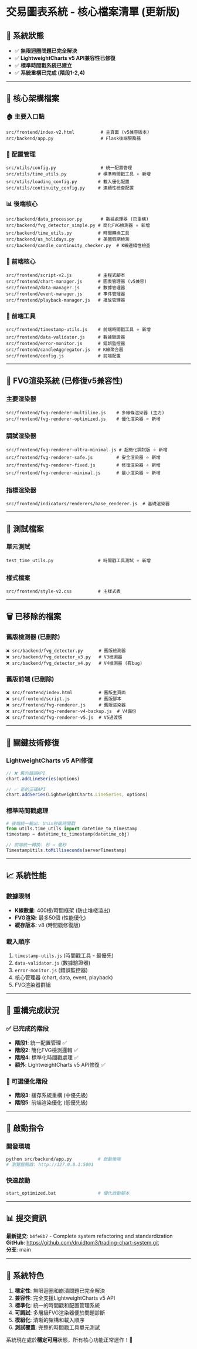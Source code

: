 # 交易圖表系統 - 核心檔案清單 (更新版)

## 🎯 系統狀態
- ✅ **無限迴圈問題已完全解決**
- ✅ **LightweightCharts v5 API兼容性已修復**
- ✅ **標準時間戳系統已建立**
- ✅ **系統重構已完成 (階段1-2,4)**

---

## 📁 核心架構檔案

### 🏠 主要入口點
```
src/frontend/index-v2.html          # 主頁面 (v5兼容版本)
src/backend/app.py                  # Flask後端服務器
```

### 🔧 配置管理
```
src/utils/config.py                 # 統一配置管理
src/utils/time_utils.py            # 標準時間戳工具 ⭐ 新增
src/utils/loading_config.py        # 載入優化配置
src/utils/continuity_config.py     # 連續性檢查配置
```

### 📊 後端核心
```
src/backend/data_processor.py       # 數據處理器 (已重構)
src/backend/fvg_detector_simple.py # 簡化FVG檢測器 ⭐ 新增
src/backend/time_utils.py          # 時間轉換工具
src/backend/us_holidays.py         # 美國假期檢測
src/backend/candle_continuity_checker.py  # K線連續性檢查
```

### 🎨 前端核心
```
src/frontend/script-v2.js          # 主程式腳本
src/frontend/chart-manager.js      # 圖表管理器 (v5兼容)
src/frontend/data-manager.js       # 數據管理器
src/frontend/event-manager.js      # 事件管理器
src/frontend/playback-manager.js   # 播放管理器
```

### 🔧 前端工具
```
src/frontend/timestamp-utils.js    # 前端時間戳工具 ⭐ 新增
src/frontend/data-validator.js     # 數據驗證器
src/frontend/error-monitor.js      # 錯誤監控器
src/frontend/candleAggregator.js   # K線聚合器
src/frontend/config.js             # 前端配置
```

---

## 🎨 FVG渲染系統 (已修復v5兼容性)

### 主要渲染器
```
src/frontend/fvg-renderer-multiline.js    # 多線條渲染器 (主力)
src/frontend/fvg-renderer-optimized.js    # 優化渲染器 ⭐ 新增
```

### 調試渲染器
```
src/frontend/fvg-renderer-ultra-minimal.js # 超簡化調試版 ⭐ 新增
src/frontend/fvg-renderer-safe.js         # 安全渲染器 ⭐ 新增
src/frontend/fvg-renderer-fixed.js        # 修復渲染器 ⭐ 新增
src/frontend/fvg-renderer-minimal.js      # 最小渲染器 ⭐ 新增
```

### 指標渲染器
```
src/frontend/indicators/renderers/base_renderer.js  # 基礎渲染器
```

---

## 🧪 測試檔案

### 單元測試
```
test_time_utils.py                 # 時間戳工具測試 ⭐ 新增
```

### 樣式檔案
```
src/frontend/style-v2.css          # 主樣式表
```

---

## 🗑️ 已移除的檔案

### 舊版檢測器 (已刪除)
```
❌ src/backend/fvg_detector.py      # 舊版檢測器
❌ src/backend/fvg_detector_v3.py   # V3檢測器
❌ src/backend/fvg_detector_v4.py   # V4檢測器 (有bug)
```

### 舊版前端 (已刪除)
```
❌ src/frontend/index.html          # 舊版主頁面
❌ src/frontend/script.js           # 舊版腳本
❌ src/frontend/fvg-renderer.js     # 舊版渲染器
❌ src/frontend/fvg-renderer-v4-backup.js  # V4備份
❌ src/frontend/fvg-renderer-v5.js  # V5過渡版
```

---

## 🔑 關鍵技術修復

### LightweightCharts v5 API修復
```javascript
// ❌ 舊的錯誤API
chart.addLineSeries(options)

// ✅ 新的正確API  
chart.addSeries(LightweightCharts.LineSeries, options)
```

### 標準時間戳處理
```python
# 後端統一輸出: Unix秒級時間戳
from utils.time_utils import datetime_to_timestamp
timestamp = datetime_to_timestamp(datetime_obj)
```

```javascript
// 前端統一轉換: 秒 → 毫秒
TimestampUtils.toMilliseconds(serverTimestamp)
```

---

## 📈 系統性能

### 數據限制
- **K線數量**: 400根/時間框架 (防止堆棧溢出)
- **FVG渲染**: 最多50個 (性能優化)
- **緩存版本**: v8 (時間戳修復版)

### 載入順序
1. `timestamp-utils.js` (時間戳工具 - 最優先)
2. `data-validator.js` (數據驗證器)
3. `error-monitor.js` (錯誤監控器)
4. 核心管理器 (chart, data, event, playback)
5. FVG渲染器群組

---

## 🎯 重構完成狀況

### ✅ 已完成的階段
- **階段1**: 統一配置管理 ✅
- **階段2**: 簡化FVG檢測邏輯 ✅
- **階段4**: 標準化時間戳處理 ✅
- **額外**: LightweightCharts v5 API修復 ✅

### 🔄 可選優化階段
- **階段3**: 緩存系統重構 (中優先級)
- **階段5**: 前端渲染優化 (低優先級)

---

## 🚀 啟動指令

### 開發環境
```bash
python src/backend/app.py          # 啟動後端
# 瀏覽器開啟: http://127.0.0.1:5001
```

### 快速啟動
```bash
start_optimized.bat                # 優化啟動腳本
```

---

## 📊 提交資訊

**最新提交**: `b4fe8b7` - Complete system refactoring and standardization  
**GitHub**: https://github.com/druidtom3/trading-chart-system.git  
**分支**: main

---

## 🎉 系統特色

1. **穩定性**: 無限迴圈和崩潰問題已完全解決
2. **兼容性**: 完全支援LightweightCharts v5 API
3. **標準化**: 統一的時間戳和配置管理系統
4. **可調試**: 多層級FVG渲染器便於問題診斷
5. **模組化**: 清晰的架構和載入順序
6. **測試覆蓋**: 完整的時間戳工具單元測試

系統現在處於**穩定可用**狀態，所有核心功能正常運作！🎯